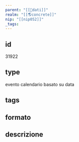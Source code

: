 ```yaml
---
parent: "[[💾dati]]"
realm: "[[🌎concrete]]"
nip: "[[nip052]]"
_tags:
---
```

## id
31922
## type
evento calendario basato su data
## tags
## formato

## descrizione


